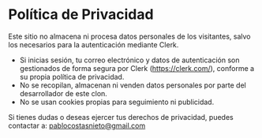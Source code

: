 # Política de Privacidad

Este sitio no almacena ni procesa datos personales de los visitantes, salvo los necesarios para la autenticación mediante Clerk.

- Si inicias sesión, tu correo electrónico y datos de autenticación son gestionados de forma segura por Clerk (https://clerk.com/), conforme a su propia política de privacidad.
- No se recopilan, almacenan ni venden datos personales por parte del desarrollador de este clon.
- No se usan cookies propias para seguimiento ni publicidad.

Si tienes dudas o deseas ejercer tus derechos de privacidad, puedes contactar a: pablocostasnieto@gmail.com
